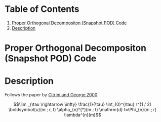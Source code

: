 
# Table of Contents

1.  [Proper Orthogonal Decompositon (Snapshot POD) Code](#org299c5f7)
2.  [Description](#org6d0fe0f)


<a id="org299c5f7"></a>

# Proper Orthogonal Decompositon (Snapshot POD) Code


<a id="org6d0fe0f"></a>

# Description

Follows the paper by [Citrini and George 2000](https://www.cambridge.org/core/journals/journal-of-fluid-mechanics/article/abs/reconstruction-of-the-global-velocity-field-in-the-axisymmetric-mixing-layer-utilizing-the-proper-orthogonal-decomposition/68BAA266FC58F299B2D9DA612C8F4A6C)

$$\lim _{\tau \rightarrow \infty} \frac{1}{\tau} \int_{0}^{\tau} r^{1 / 2} \boldsymbol{u}(m ; r, t) \alpha_{n}^{*}(m ; t) \mathrm{d} t=\Phi_{n}(m ; r) \lambda^{n}(m)$$

